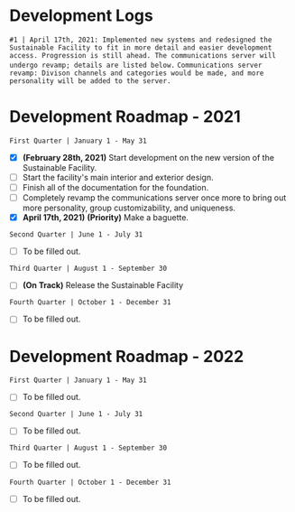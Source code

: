 
# Development Logs
```#1 | April 17th, 2021: Implemented new systems and redesigned the Sustainable Facility to fit in more detail and easier development access. Progression is still ahead. The communications server will undergo revamp; details are listed below.```
```Communications server revamp: Divison channels and categories would be made, and more personality will be added to the server.``` 

# Development Roadmap - 2021

``First Quarter | January 1 - May 31``
- [x] **(February 28th, 2021)** Start development on the new version of the Sustainable Facility.  
- [ ] Start the facility's main interior and exterior design.
- [ ] Finish all of the documentation for the foundation.
- [ ] Completely revamp the communications server once more to bring out more personality, group customizability, and uniqueness.
- [x] **April 17th, 2021)** **(Priority)** Make a baguette. 

``Second Quarter | June 1 - July 31 ``
- [ ] To be filled out.

``Third Quarter | August 1 - September 30``
- [ ] **(On Track)** Release the Sustainable Facility

``Fourth Quarter | October 1 - December 31``
- [ ] To be filled out.

# Development Roadmap - 2022

``First Quarter | January 1 - May 31``
- [ ] To be filled out.

``Second Quarter | June 1 - July 31 ``
- [ ] To be filled out.

``Third Quarter | August 1 - September 30``
- [ ] To be filled out.

``Fourth Quarter | October 1 - December 31``
- [ ] To be filled out.
